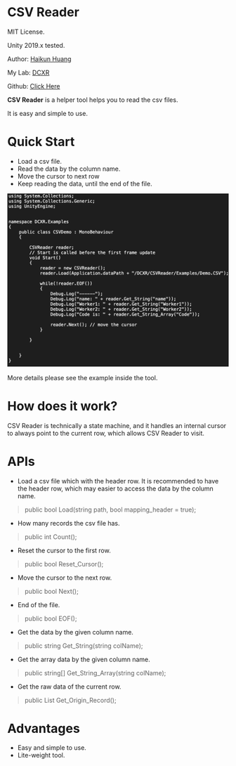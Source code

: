 # CSV Reader
MIT License.

Unity 2019.x tested.

Author: [Haikun Huang](https://quincyhuang.github.io/Webpage/index.html)

My Lab: [DCXR](https://craigyulab.wordpress.com/code/)

Github: [Click Here](https://github.com/quincyhuang/DCXRKit)

**CSV Reader** is a helper tool helps you to read the csv files. 

It is easy and simple to use. 

# Quick Start
* Load a csv file.
* Read the data by the column name.
* Move the cursor to next row
* Keep reading the data, until the end of the file.
  
![](1.png)

More details please see the example inside the tool.

# How does it work?
CSV Reader is technically a state machine, and it handles an internal cursor to always point to the current row, which allows CSV Reader to visit. 

# APIs
* Load a csv file which with the header row.  It is recommended to have the header row, which may easier to access the data by  the column name.
>public bool Load(string path, bool mapping_header = true);

* How many records the csv file has.
>public int Count();

* Reset the cursor to the first row.
>public bool Reset_Cursor();

* Move the cursor to the next row.
>public bool Next();

* End of the file.
>public bool EOF();

* Get the data by the given column name.
>public string Get_String(string colName);

* Get the array data by the given column name.
>public string[] Get_String_Array(string colName);

* Get the raw data of the current row.
>public List<string> Get_Origin_Record();

# Advantages
* Easy and simple to use.
* Lite-weight tool.


